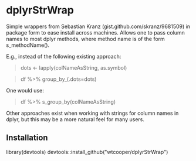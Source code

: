 # dplyrStrWrap
Simple wrappers from Sebastian Kranz (gist.github.com/skranz/9681509) in package form to ease install across machines.  Allows one to pass column names to most dplyr methods, where method name is of the form s_methodName().  

E.g., instead of the following existing approach:

  > dots <- lapply(colNameAsString, as.symbol)

  > df %>% group_by_(.dots=dots)

One would use:

  > df %>% s_group_by(colNameAsString)

Other approaches exist when working with strings for column names in dplyr, but this may be a more natural feel for many users.


## Installation
library(devtools)
devtools::install_github("wtcooper/dplyrStrWrap")
